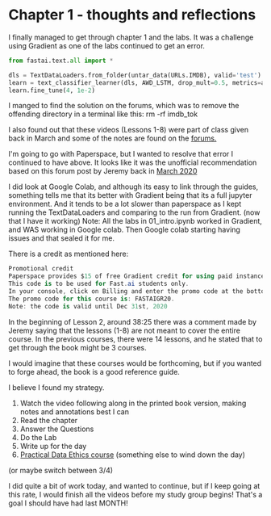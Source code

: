 # Chapter 1 - thoughts and reflections

I finally managed to get through chapter 1 and the labs.  It was a challenge using Gradient as one of the labs continued to get an error.

```python
from fastai.text.all import *

dls = TextDataLoaders.from_folder(untar_data(URLs.IMDB), valid='test')
learn = text_classifier_learner(dls, AWD_LSTM, drop_mult=0.5, metrics=accuracy)
learn.fine_tune(4, 1e-2)
```

I manged to find the solution on the forums, which was to remove the offending directory in a terminal like this:  rm -rf imdb_tok

I also found out that these videos (Lessons 1-8) were part of class given back in March and some of the notes are found on the [forums.](https://forums.fast.ai/t/official-part-1-2020-updates-and-resources-thread/63376/9)

I'm going to go with Paperspace, but I wanted to resolve that error I continued to have above.
It looks like it was the unofficial recommendation based on this forum post by Jeremy back in [March 2020](https://forums.fast.ai/t/official-part-1-2020-updates-and-resources-thread/63376/8)

I did look at Google Colab, and although its easy to link through the guides, something tells me that its better with Gradient being that its a full jupyter environment.
And it tends to be a lot slower than paperspace as I kept running the TextDataLoaders and comparing to the run from Gradient. (now that I have it working)
Note:  All the labs in 01_intro.ipynb worked in Gradient, and WAS working in Google colab.  Then Google colab starting having issues and that sealed it for me.

There is a credit as mentioned here:
```C#
Promotional credit
Paperspace provides $15 of free Gradient credit for using paid instances. 
This code is to be used for Fast.ai students only. 
In your console, click on Billing and enter the promo code at the bottom right. 
The promo code for this course is: FASTAIGR20. 
Note: the code is valid until Dec 31st, 2020
```

In the beginning of Lesson 2, around 38:25 there was a comment made by Jeremy saying that the lessons (1-8) are not meant to cover the entire course.
In the previous courses, there were 14 lessons, and he stated that to get through the book might be 3 courses.

I would imagine that these courses would be forthcoming, but if you wanted to forge ahead, the book is a good reference guide.

I believe I found my strategy.
  1.  Watch the video following along in the printed book version, making notes and annotations best I can
  2.  Read the chapter
  3.  Answer the Questions
  4.  Do the Lab
  5.  Write up for the day
  6.  [Practical Data Ethics course](https://ethics.fast.ai/) (something else to wind down the day)
  
  (or maybe switch between 3/4)
  
  I did quite a bit of work today, and wanted to continue, but if I keep going at this rate, I would finish all the videos before my study group begins!
  That's a goal I should have had last MONTH!
  
  
